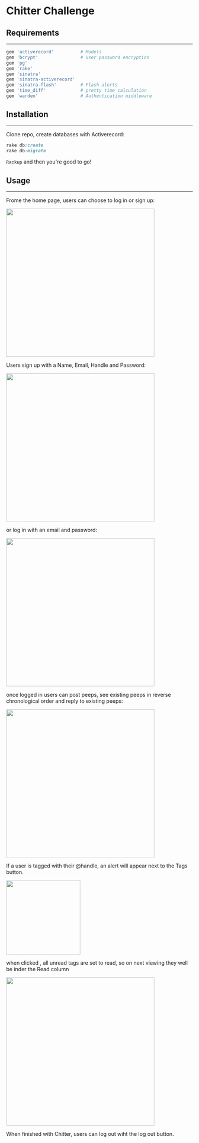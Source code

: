 # Chitter Challenge

## Requirements
_______________________

```ruby
gem 'activerecord'          # Models
gem 'bcrypt'                # User password encryption
gem 'pg'                
gem 'rake'
gem 'sinatra'               
gem 'sinatra-activerecord'
gem 'sinatra-flash'         # Flash alerts
gem 'time_diff'             # pretty time calculation
gem 'warden'                # Authentication middleware
```

## Installation
____________________________

Clone repo, create databases with Activerecord:

```ruby
rake db:create
rake db:migrate
```
`Rackup` and then you're good to go!

## Usage
_______________

Frome the home page, users can choose to log in or sign up:
<div>
  <a href="url"><img src="https://i.imgur.com/Ln1MVkt.png" height="400"></a>
</div>
  
Users sign up with a Name, Email, Handle and Password:
<div>
  <a href="url"><img src="https://i.imgur.com/L5f34M1.png" height="400"></a>
</div>
  
or log in with an email and password:
<div>
  <a href="url"><img src="https://i.imgur.com/mJHM7Y6.png" height="400"></a>
</div>

once logged in users can post peeps, see existing peeps in reverse chronological order and reply to existing peeps:
<div>
  <a href="url"><img src="https://i.imgur.com/dZMYsON.png" height="400"></a>
</div>

If a user is tagged with their @handle, an alert will appear next to the Tags button.
<div>
  <a href="url"><img src="https://i.imgur.com/LPqYsuK.png" height="200"></a>
</div>

when clicked , all unread tags are set to read, so on next viewing they well be inder the Read column
<div>
  <a href="url"><img src="https://i.imgur.com/lK8btHI.png" height="400"></a>
</div>

When finished with Chitter, users can log out wiht the log out button.
